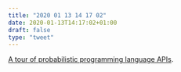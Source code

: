 ```yaml
---
title: "2020 01 13 14 17 02"
date: 2020-01-13T14:17:02+01:00
draft: false
type: "tweet"
---
```

[A tour of probabilistic programming language APIs](https://colcarroll.github.io/ppl-api/).
